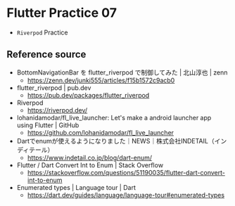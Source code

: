 # Flutter Practice 07
- `Riverpod` Practice

## Reference source
- BottomNavigationBar を flutter_riverpod で制御してみた | 北山淳也 | zenn
  - https://zenn.dev/junki555/articles/f15b1572c9acb0
- flutter_riverpod | pub.dev
  - https://pub.dev/packages/flutter_riverpod
- Riverpod
  - https://riverpod.dev/
- lohanidamodar/fl_live_launcher: Let's make a android launcher app using Flutter | GitHub
  - https://github.com/lohanidamodar/fl_live_launcher
- Dartでenumが使えるようになりました｜NEWS｜株式会社INDETAIL（インディテール）
  - https://www.indetail.co.jp/blog/dart-enum/
- Flutter / Dart Convert Int to Enum | Stack Overflow
  - https://stackoverflow.com/questions/51190035/flutter-dart-convert-int-to-enum
- Enumerated types | Language tour | Dart
  - https://dart.dev/guides/language/language-tour#enumerated-types
